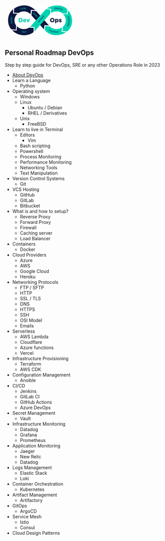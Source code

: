 
<img src="./img/devops.png" alt="devops" style="width:200px; margin:10px;"/>

## Personal Roadmap DevOps

Step by step guide for DevOps, SRE or any other Operations Role in 2023
- [About DevOps](/topics/about-devops.md)
- Learn a Language
  - Python
- Operating system
  - Windows
  - Linux
    - Ubuntu / Debian
    - RHEL / Derivatives
  - Unix
    - FreeBSD
- Learn to live in Terminal
  - Editors
    - Vim
  - Bash scripting
  - Powershell
  - Process Monitoring
  - Performance Monitoring
  - Networking Tools
  - Text Manipulation
- Version Control Systems
  - Git
- VCS Hosting
  - GitHub
  - GitLab
  - Bitbucket
- What is and how to setup?
  - Reverse Proxy
  - Forward Proxy
  - Firewall
  - Caching server
  - Load Balancer
- Containers
  - Docker
- Cloud Providers
  - Azure
  - AWS
  - Google Cloud
  - Heroku
- Networking Protocols
  - FTP / SFTP
  - HTTP
  - SSL / TLS
  - DNS
  - HTTPS
  - SSH
  - OSI Model
  - Emails
- Serverless
  - AWS Lambda
  - Cloudflare
  - Azure functions
  - Vercel
- Infrastructure Provisioning
  - Terraform
  - AWS CDK
- Configuration Management
  - Ansible
- CI/CD
  - Jenkins
  - GitLab CI
  - GitHub Actions
  - Azure DevOps
- Secret Management
  - Vault
- Infrastructure Monitoring
  - Datadog
  - Grafana
  - Prometheus
- Application Monitoring
  - Jaeger
  - New Relic
  - Datadog
- Logs Management
  - Elastic Stack
  - Loki
- Container Orchestration
  - Kubernetes
- Artifact Management
  - Artifactory
- GitOps
  - ArgoCD
- Service Mesh
  - Istio
  - Consul
- Cloud Design Patterns











  





    

